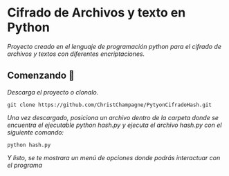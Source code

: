 # Cifrado de Archivos y texto en Python

_Proyecto creado en el lenguaje de programación python para el cifrado de archivos y textos con diferentes encriptaciones._

## Comenzando 🚀

_Descarga el proyecto o clonalo._

```
git clone https://github.com/ChristChampagne/PytyonCifradoHash.git
```

_Una vez descargado, posiciona un archivo dentro de la carpeta donde se encuentra el ejecutable python hash.py y ejecuta el archivo hash.py con el siguiente comando:_

```
python hash.py
```

_Y listo, se te mostrara un menú de opciones donde podrás interactuar con el programa_
